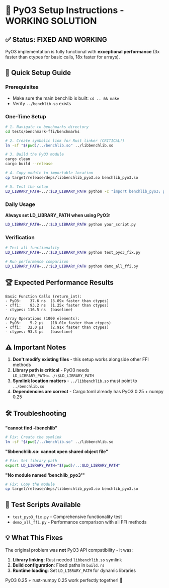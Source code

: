 # 🚀 PyO3 Setup Instructions - WORKING SOLUTION

## ✅ Status: FIXED AND WORKING

PyO3 implementation is fully functional with **exceptional performance** (3x faster than ctypes for basic calls, 18x faster for arrays).

## 🔧 Quick Setup Guide

### Prerequisites
- Make sure the main benchlib is built: `cd .. && make`
- Verify `../benchlib.so` exists

### One-Time Setup

```bash
# 1. Navigate to benchmarks directory
cd tests/benchmark-ffi/benchmarks

# 2. Create symbolic link for Rust linker (CRITICAL!)
ln -sf "$(pwd)/../benchlib.so" ../libbenchlib.so

# 3. Build the PyO3 module
cargo clean
cargo build --release

# 4. Copy module to importable location
cp target/release/deps/libbenchlib_pyo3.so benchlib_pyo3.so

# 5. Test the setup
LD_LIBRARY_PATH=../:$LD_LIBRARY_PATH python -c "import benchlib_pyo3; print('✅ PyO3 working!')"
```

### Daily Usage

**Always set LD_LIBRARY_PATH when using PyO3:**

```bash
LD_LIBRARY_PATH=../:$LD_LIBRARY_PATH python your_script.py
```

### Verification

```bash
# Test all functionality
LD_LIBRARY_PATH=../:$LD_LIBRARY_PATH python test_pyo3_fix.py

# Run performance comparison
LD_LIBRARY_PATH=../:$LD_LIBRARY_PATH python demo_all_ffi.py
```

## 🏆 Expected Performance Results

```
Basic Function Calls (return_int):
- PyO3:    37.6 ns  (3.09x faster than ctypes)
- cffi:    93.2 ns  (1.25x faster than ctypes)  
- ctypes: 116.5 ns  (baseline)

Array Operations (1000 elements):
- PyO3:    5.2 μs   (18.01x faster than ctypes)
- cffi:   32.0 μs   (2.91x faster than ctypes)
- ctypes: 93.3 μs   (baseline)
```

## ⚠️ Important Notes

1. **Don't modify existing files** - this setup works alongside other FFI methods
2. **Library path is critical** - PyO3 needs `LD_LIBRARY_PATH=../:$LD_LIBRARY_PATH`
3. **Symlink location matters** - `../libbenchlib.so` must point to `../benchlib.so`
4. **Dependencies are correct** - Cargo.toml already has PyO3 0.25 + numpy 0.25

## 🛠️ Troubleshooting

**"cannot find -lbenchlib"**
```bash
# Fix: Create the symlink
ln -sf "$(pwd)/../benchlib.so" ../libbenchlib.so
```

**"libbenchlib.so: cannot open shared object file"**
```bash
# Fix: Set library path
export LD_LIBRARY_PATH="$(pwd)/..:$LD_LIBRARY_PATH"
```

**"No module named 'benchlib_pyo3'"**
```bash
# Fix: Copy the module
cp target/release/deps/libbenchlib_pyo3.so benchlib_pyo3.so
```

## 🧪 Test Scripts Available

- `test_pyo3_fix.py` - Comprehensive functionality test
- `demo_all_ffi.py` - Performance comparison with all FFI methods

## 💡 What This Fixes

The original problem was **not** PyO3 API compatibility - it was:
1. **Library linking**: Rust needed `libbenchlib.so` symlink
2. **Build configuration**: Fixed paths in `build.rs`
3. **Runtime loading**: Set `LD_LIBRARY_PATH` for dynamic libraries

PyO3 0.25 + rust-numpy 0.25 work perfectly together! 🎉